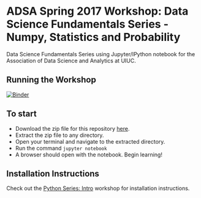# ADSA Spring 2017 Workshop: Data Science Fundamentals Series - Numpy, Statistics and Probability
Data Science Fundamentals Series using Jupyter/IPython notebook for the Association of Data Science and Analytics at UIUC.

## Running the Workshop

[![Binder](http://mybinder.org/badge.svg)](http://mybinder.org:/repo/adsa-uiuc/fundamentals-series-stats-numpy)

## To start
* Download the zip file for this repository [here](https://github.com/ADSA-UIUC/fundamentals-series-stats-numpy/archive/master.zip).
* Extract the zip file to any directory.
* Open your terminal and navigate to the extracted directory.
* Run the command `jupyter notebook`
* A browser should open with the notebook. Begin learning!

## Installation Instructions
Check out the [Python Series: Intro](https://github.com/adsa-uiuc/intro-to-python/) workshop for installation instructions.

